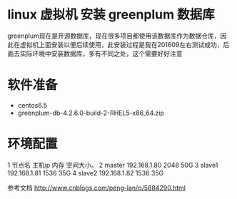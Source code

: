 ﻿linux 虚拟机 安装 greenplum 数据库
======

greenplum现在是开源数据库，现在很多项目都使用该数据库作为数据仓库，因此在虚拟机上面安装以便后续使用，此安装过程是我在201609左右测试成功，后面去实际环境中安装数据库，多有不同之处，这个需要好好注意

# 软件准备

* centos6.5
* greenplum-db-4.2.6.0-build-2-RHEL5-x86_64.zip

# 环境配置

1 节点名	主机ip	内存	空间大小。
2 master	192.168.1.80	2048	50G
3 slave1	192.168.1.81	1536	35G
4 slave2    192.168.1.82    1536    35G
	






参考文档
http://www.cnblogs.com/peng-lan/p/5884290.html